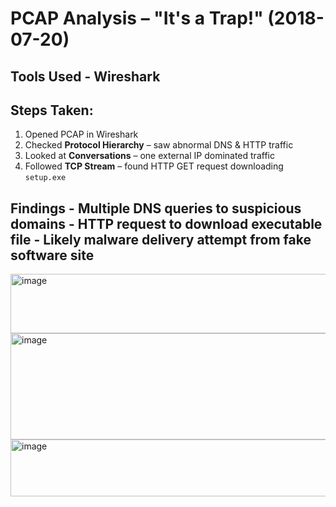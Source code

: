 # PCAP Analysis – "It's a Trap!" (2018-07-20) 
## Tools Used - Wireshark 
## Steps Taken:
1. Opened PCAP in Wireshark
2. Checked **Protocol Hierarchy** – saw abnormal DNS & HTTP traffic
3. Looked at **Conversations** – one external IP dominated traffic
4. Followed **TCP Stream** – found HTTP GET request downloading `setup.exe`
  
## Findings - Multiple DNS queries to suspicious domains - HTTP request to download executable file - Likely malware delivery attempt from fake software site

<img width="940" height="95" alt="image" src="https://github.com/user-attachments/assets/8188d805-9370-4b5e-af39-70cb88279528" />

<img width="940" height="170" alt="image" src="https://github.com/user-attachments/assets/5375cb6f-11f5-4214-ab6d-7f02a61417ad" />

<img width="940" height="91" alt="image" src="https://github.com/user-attachments/assets/a1fd14fc-78e0-4a01-8336-6f153490812f" />



